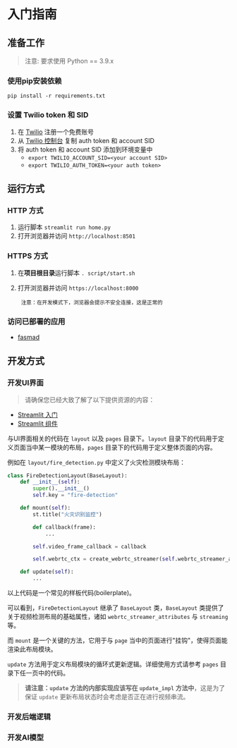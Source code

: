 # 入门指南
## 准备工作
> 注意: 要求使用 Python == 3.9.x
### 使用pip安装依赖
```pip install -r requirements.txt```

### 设置 Twilio token 和 SID
1. 在 [Twilio](https://twilio.com/) 注册一个免费账号
2. 从 [Twilio 控制台](https://www.twilio.com/console) 复制 auth token 和 account SID
3. 将 auth token 和 account SID 添加到环境变量中
    - ```export TWILIO_ACCOUNT_SID=<your account SID>```
    - ```export TWILIO_AUTH_TOKEN=<your auth token>```
    
## 运行方式
### HTTP 方式
1. 运行脚本 ```streamlit run home.py```
2. 打开浏览器并访问 ```http://localhost:8501```

### HTTPS 方式
1. 在**项目根目录**运行脚本 ```. script/start.sh```
2. 打开浏览器并访问 ```https://localhost:8000```

        注意：在开发模式下，浏览器会提示不安全连接，这是正常的

### 访问已部署的应用
- [fasmad](https://fasmad.streamlit.app)

## 开发方式

### 开发UI界面
> 请确保您已经大致了解了以下提供资源的内容：
- [Streamlit 入门](https://docs.streamlit.io/en/stable/getting_started.html)
- [Streamlit 组件](https://docs.streamlit.io/en/stable/api.html)

与UI界面相关的代码在 ```layout``` 以及 ```pages``` 目录下。```layout``` 目录下的代码用于定义页面当中某一模块的布局，```pages``` 目录下的代码用于定义整体页面的内容。

例如在 ```layout/fire_detection.py``` 中定义了火灾检测模块布局：
```python
class FireDetectionLayout(BaseLayout):
    def __init__(self):
        super().__init__()
        self.key = "fire-detection"

    def mount(self):
        st.title("火灾识别监控")

        def callback(frame):
            ...

        self.video_frame_callback = callback

        self.webrtc_ctx = create_webrtc_streamer(self.webrtc_streamer_attributes)

    def update(self):
        ...
```
以上代码是一个常见的样板代码(boilerplate)。

可以看到，```FireDetectionLayout``` 继承了 ```BaseLayout``` 类，```BaseLayout``` 类提供了关于视频检测布局的基础属性，诸如 ```webrtc_streamer_attributes``` 与 ```streaming``` 等。

而 ```mount``` 是一个关键的方法，它用于与 ```page``` 当中的页面进行"挂钩"，使得页面能渲染此布局模块。

```update``` 方法用于定义布局模块的循环式更新逻辑。详细使用方式请参考 ```pages``` 目录下任一页中的代码。

> **请注意：```update``` 方法的内部实现应该写在 ```update_impl``` 方法中**，这是为了保证 ```update``` 更新布局状态时会考虑是否正在进行视频串流。


### 开发后端逻辑

### 开发AI模型